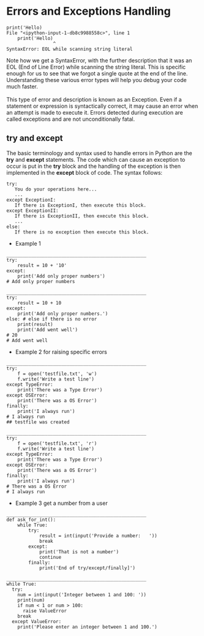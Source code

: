 # Errors and Exceptions Handling
~~~
print('Hello)
File "<ipython-input-1-db8c9988558c>", line 1
    print('Hello)
                 ^
SyntaxError: EOL while scanning string literal
~~~
Note how we get a SyntaxError, with the further description that it was an EOL (End of Line Error) while scanning the string literal. This is specific enough for us to see that we forgot a single quote at the end of the line. Understanding these various error types will help you debug your code much faster.
\
\
This type of error and description is known as an Exception. Even if a statement or expression is syntactically correct, it may cause an error when an attempt is made to execute it. Errors detected during execution are called exceptions and are not unconditionally fatal.            

## try and except
The basic terminology and syntax used to handle errors in Python are the **try** and **except** statements. The code which can cause an exception to occur is put in the **try** block and the handling of the exception is then implemented in the **except** block of code. The syntax follows:
~~~
try:
   You do your operations here...
   ...
except ExceptionI:
   If there is ExceptionI, then execute this block.
except ExceptionII:
   If there is ExceptionII, then execute this block.
   ...
else:
   If there is no exception then execute this block. 
~~~
* Example 1
~~~
___________________________________________________
try:
    result = 10 + '10'
except:
    print('Add only proper numbers')
# Add only proper numbers

___________________________________________________
try:
    result = 10 + 10
except:
    print('Add only proper numbers.')
else: # else if there is no error
    print(result)
    print('Add went well')
# 20
# Add went well
~~~

* Example 2 for raising specific errors
~~~
___________________________________________________
try:
    f = open('testfile.txt', 'w')
    f.write('Write a test line')
except TypeError:
    print('There was a Type Error')
except OSError:
    print('There was a OS Error')
finally:
    print('I always run')
# I always run
## testfile was created

___________________________________________________
try:
    f = open('testfile.txt', 'r')
    f.write('Write a test line')
except TypeError:
    print('There was a Type Error')
except OSError:
    print('There was a OS Error')
finally:
    print('I always run')
# There was a OS Error
# I always run
~~~
* Example 3 get a number from a user
~~~
___________________________________________________
def ask_for_int():
    while True:
        try:
            result = int(input('Provide a number:   '))
            break
        except:
            print('That is not a number')
            continue
        finally:
            print('End of try/except/finally]')

___________________________________________________
while True:
  try:
    num = int(input('Integer between 1 and 100: '))
    print(num)
    if num < 1 or num > 100:
      raise ValueError
    break
  except ValueError:
    print('Please enter an integer between 1 and 100.')
~~~
